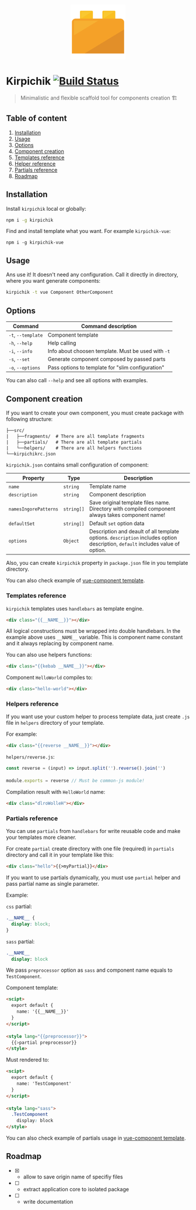 <p align="center">
  <a href="https://github.com/kirpichikjs/kirpichik" target="_blank">
    <img width="150"src="https://github.com/kirpichikjs/kirpichik/blob/master/logo.png?raw=true" />
  </a>
</p>

# Kirpichik [![Build Status](https://travis-ci.org/kirpichikjs/kirpichik.svg?branch=master)](https://travis-ci.org/kirpichikjs/kirpichik)

> Minimalistic and flexible scaffold tool for components creation :building_construction:

## Table of content

1. [Installation](#installation)
2. [Usage](#usage)
3. [Options](#options)
5. [Component creation](#component-creation)
6. [Templates reference](#templates-reference)
7. [Helper reference](#helper-reference)
8. [Partials reference](#partials-reference)
9. [Roadmap](#roadmap)

## Installation

Install `kirpichik` local or globally:

```bash
npm i -g kirpichik
```

Find and install template what you want. For example `kirpichik-vue`:

```
npm i -g kirpichik-vue
```

## Usage

Ans use it! It doesn't need any configuration. Call it directly in directory,
where you want generate components:

```bash
kirpichik -t vue Component OtherComponent
```

## Options

| Command           | Command description                                        |
|-------------------|------------------------------------------------------------|
|`-t`, `--template` | Component template                                         |
|`-h`, `--help`     | Help calling                                               |
|`-i`, `--info`     | Info about choosen template. Must be used with `-t`        |
|`-s`, `--set`      | Generate component composed by passed parts                |
|`-o`, `--options`  | Pass options to template for "slim configuration"          |

You can also call `--help` and see all options with examples.

## Component creation

If you want to create your own component, you must create package with following
structure:

```
├──src/
|   ├──fragments/  # There are all template fragments
|   ├──partials/   # There are all template partials
|   └──helpers/    # There are all helpers functions
└──kirpichikrc.json
```

`kirpichik.json` contains small configuration of component:

| Property              | Type        | Description                                                                                                                    |
|-----------------------|-------------|--------------------------------------------------------------------------------------------------------------------------------|
| `name`                | `string`    | Template name                                                                                                                  |
| `description`         | `string`    | Component description                                                                                                          |
| `namesIngorePatterns` | `string[]`  | Save original template files name. Directory with compiled component always takes component name!                              |
| `defaultSet`          | `string[]`  | Default `set` option data                                                                                                      |
| `options`             | `Object`    | Description and deault of all template options. `description` includes option description, `default` includes value of option. |

Also, you can create `kirpichik` property in `package.json` file in you template directory.

You can also check example of [vue-component template](https://github.com/kirpichikjs/kirpichik-vue).

### Templates reference

`kirpichik` templates uses `handlebars` as template engine.

```html
<div class="{{__NAME__}}"></div>
```

All logical constructions must be wrapped into double handlebars. In the
example above uses `__NAME__` variable. This is component name constant and it
always replacing by component name.

You can also use helpers functions:

```html
<div class="{{kebab __NAME__}}"></div>
```

Component `HelloWorld` compiles to:

```html
<div class="hello-world"></div>
```

### Helpers reference

If you want use your custom helper to process template data, just create `.js`
file in `helpers` directory of your template.

For example:

```html
<div class="{{reverse __NAME__}}"></div>
```

`helpers/reverse.js`:

```js
const reverse = (input) => input.split('').reverse().join('')

module.exports = reverse // Must be common-js module!
```

Compilation result with `HelloWorld` name:

```html
<div class="dlroWolleH"></div>
```

### Partials reference

You can use `partials` from `handlebars` for write reusable code and make your templates more
cleaner.

For create `partial` create directory with one file (required) in `partials` directory and call it
in your template like this:

```html
<div class="hello">{{>myPartial}}</div>
```

If you want to use partials dynamically, you must use `partial` helper and pass partial name as
single parameter.

Example:

`css` partial:

```css
.__NAME__ {
  display: block;
}
```

`sass` partial:

```sass
.__NAME__
  display: block
```

We pass `preprocessor` option as `sass` and component name equals to `TestComponent`.

Component template:

```html
<scipt>
  export default {
    name: '{{__NAME__}}'
  }
</script>

<style lang="{{preprocessor}}">
  {{>partial preprocessor}}
</style>
```

Must rendered to:

```html
<scipt>
  export default {
    name: 'TestComponent'
  }
</script>

<style lang="sass">
  .TestComponent
    display: block
</style>
```

You can also check example of partials usage in [vue-component template](https://github.com/kirpichikjs/kirpichik-vue).

## Roadmap

- [x] - allow to save origin name of specifiy files
- [ ] - extract application core to isolated package
- [ ] - write documentation
